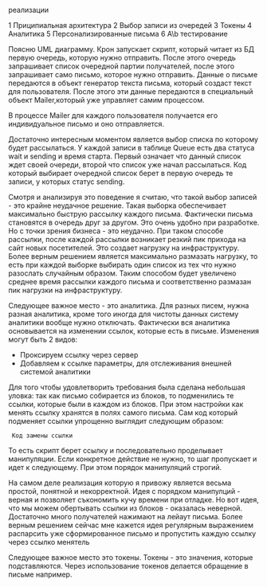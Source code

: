 реализации

1 Приципиальная архитектура
2 Выбор записи из очередей
3 Токены
4 Аналитика
5 Персонализированные письма
6 A\b тестирование

Поясню UML диаграмму. Крон запускает скрипт, который читает из БД первую очередь, которую нужно отправить. После этого очередь запрашивает список очередной партии получателей, после этого запрашивает само письмо, которое нужно отправить. Данные о письме передаются в объект генератор текста письма, который создаст текст для пользователя. После этого эти данные передаются в специальный объект Mailer,который уже управляет самим процессом.
 
 В процессе Mailer для каждого пользователя получается его индивидуальное письмо и оно отправляется.
 
 Достаточно интересным моментом является выбор списка по которому будет рассылаться. У каждой записи в таблице Queue есть два статуса wait и sending и время старта. Первый означает что данный список ждет своей очереди, второй что список уже начал рассылаться. Код который выбирает очередной список берет в первую очередь те записи, у которых статус  sending.
 
 Смотря и анализируя это поведение я считаю, что такой выбор записей - это крайне неудачное решение. Такая выборка обеспечивает максимально быструю рассылку каждого письма. Фактически письма становятся в очередь друг за другом. Это очень удобно при разработке. Но с точки зрения бизнеса - это неудачно. При таком способе рассылки, после каждой рассылки возникает резкий пик прихода на сайт новых посетителей. Это создает нагрузку на инфраструктуру. Более верным решением является максимально размазать нагрузку, то есть при каждой выборке выбирать один список из тех что нужно разослать случайным образом. Таким способом будет увеличено среднее время рассылки каждого письма и соответственно размазан пик нагрузки на инфраструктуру.
 
 Следующее важное место - это аналитика. Для разных писем, нужна разная аналитика, кроме того иногда для чистоты данных систему аналитики вообще нужно отключать. Фактически вся аналитика основывается на изменении ссылок, которые есть в письме. Изменения могут быть 2 видов:
 - Проксируем ссылку через сервер
 - Добавляем к ссылке параметры, для отслеживания внешней системой аналитики
 
 Для того чтобы удовлетворить требования была сделана небольшая уловка: так как письмо собирается из блоков, то подменились те ссылки, которые были в каждом из блоков. При этом настройки как менять ссылку хранятся в полях самого письма. Сам код который подменяет ссылки упрощенно выглядит следующим образом:
  ```
   Код замены ссылки
  ```
 То есть скрипт берет ссылку и последовательно проделывает манипуляции. Если конкретное действие не нужно, то шаг пропускает и идет к следующему. При этом порядок манипуляций строгий.
 
 На самом деле реализация которую я привожу является весьма простой, понятной и некорректной. Идея с порядком манипулций - верная и позволяет съкономить кучу времени при отладке. Но вот идея, что мы можем обертывать ссылки из блоков - оказалась неверной. Достаточно много получателей нажимают на лейаут письма. Более верным решением сейчас мне кажется идея регулярным выражением распарсить уже сформированное письмо и пропустить каждую ссылку через ссылко менятель
 
 Следующее важное место это токены. Токены - это значения, которые подставляются. Через использование токенов делается обращение в письме например.